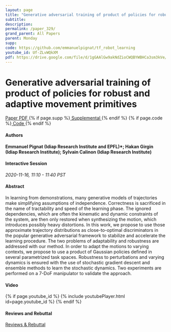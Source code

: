 ```yaml
---
layout: page
title: "Generative adversarial training of product of policies for robust and adaptive movement primitives"
subtitle: 
description:
permalink: /paper_329/
grand_parent: All Papers
parent: Monday
supp: 
code: https://github.com/emmanuelpignat/tf_robot_learning
youtube_id: Uf-ZLvWQkXM
pdf: https://drive.google.com/file/d/1gGAAlGw9akNdZioCWQBYWBHCa3sm3kVe/view
---
```


# Generative adversarial training of product of policies for robust and adaptive movement primitives

<a href="https://drive.google.com/file/d/1gGAAlGw9akNdZioCWQBYWBHCa3sm3kVe/view" target="_blank" rel="noopener noreferrer" class="btn btn-blue"><i class="fa fa-file-text-o" aria-hidden="true"></i> Paper PDF </a> {% if page.supp %}<a href="" target="_blank" rel="noopener noreferrer" class="btn btn-green"><i class="fa fa-file-text-o" aria-hidden="true"></i> Supplemental </a>{% endif %} {% if page.code %}<a href="https://github.com/emmanuelpignat/tf_robot_learning" target="_blank" rel="noopener noreferrer" class="btn"><i class="fa fa-github" aria-hidden="true"></i> Code </a>{% endif %} 

#### Authors
**Emmanuel Pignat (Idiap Research Institute and EPFL)*; Hakan Girgin (Idiap Research Institute); Sylvain Calinon (Idiap Research Institute)**

#### Interactive Session
*2020-11-16, 11:10 - 11:40 PST* 

#### Abstract
In learning from demonstrations, many generative models of trajectories make simplifying assumptions of independence. Correctness is sacrificed in the name of tractability and speed of the learning phase. 
    The ignored dependencies, which are often the kinematic and dynamic constraints of the system, are then only restored when synthesizing the motion, which introduces possibly heavy distortions. 
    In this work, we propose to use those approximate trajectory distributions as close-to-optimal discriminators in the popular generative adversarial framework to stabilize and accelerate the learning procedure. 
    The two problems of adaptability and robustness are addressed with our method. 
    In order to adapt the motions to varying contexts, we propose to use a product of Gaussian policies defined in several parametrized task spaces. Robustness to perturbations and varying dynamics is ensured with the use of stochastic gradient descent and ensemble methods to learn the stochastic dynamics. Two experiments are performed on a 7-DoF manipulator to validate the approach.

#### Video
{% if page.youtube_id %}
{% include youtubePlayer.html id=page.youtube_id %}
{% endif %}

#### Reviews and Rebuttal
<a href="https://drive.google.com/file/d/1zSycKSr92AE2sqLzW8wI8MvtywYCTA4f/view" target="_blank" rel="noopener noreferrer" class="btn btn-purple"><i class="fa fa-pencil-square-o" aria-hidden="true"></i> Reviews & Rebuttal </a>

